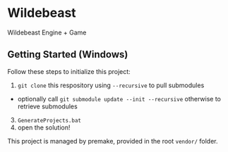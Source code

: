 # Wildebeast
Wildebeast Engine + Game

## Getting Started (Windows)

Follow these steps to initialize this project:

1. `git clone` this respository using `--recursive` to pull submodules
  - optionally call `git submodule update --init --recursive` otherwise to retrieve submodules
3. `GenerateProjects.bat`
4. open the solution!

This project is managed by premake, provided in the root `vendor/` folder.